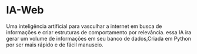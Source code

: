 # IA-Web
Uma inteligência artificial para vasculhar a internet em busca de informações e criar estruturas de comportamento por relevância. essa IA ira gerar um volume de informações em seu banco de dados,Criada em Python por ser mais rápido e de fácil manuseio.
